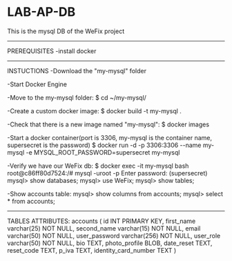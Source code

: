 # LAB-AP-DB
This is the mysql DB of the WeFix project

---------------------------
PREREQUISITES
-install docker

---------------------------
INSTUCTIONS
-Download the "my-mysql" folder

-Start Docker Engine

-Move to the my-mysql folder:
$ cd ~/my-mysql/

-Create a custom docker image:
$ docker build -t my-mysql .

-Check that there is a new image named "my-mysql":
$ docker images

-Start a docker container(port is 3306, my-mysql is the container name, supersecret is the password)
$ docker run -d -p 3306:3306 --name my-mysql -e MYSQL_ROOT_PASSWORD=supersecret my-mysql

-Verify we have our WeFix db:
$ docker exec -it my-mysql bash
root@c86ff80d7524:/# mysql -uroot -p
Enter password: (supersecret)
mysql> show databases;
mysql> use WeFix;
mysql> show tables;

-Show accounts table:
mysql> show columns from accounts;
mysql> select * from accounts;

---------------------------
TABLES ATTRIBUTES:
accounts (
id INT PRIMARY KEY,
first_name  varchar(25) NOT NULL,
second_name varchar(15) NOT NULL,
email  varchar(50) NOT NULL,
user_password varchar(256) NOT NULL,
user_role varchar(50) NOT NULL,
bio TEXT,
photo_profile BLOB,
date_reset TEXT,
reset_code TEXT,
p_iva TEXT,
identity_card_number TEXT
)



